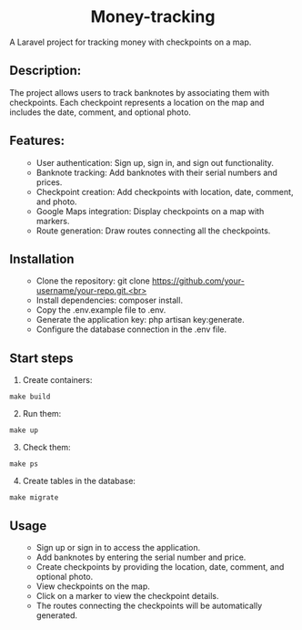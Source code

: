 <h1 align="center">Money-tracking</h1>
  <p> A Laravel project for tracking money with checkpoints on a map.
 <h2>Description:</h2>
  <p>The project allows users to track banknotes by associating them with checkpoints. Each checkpoint represents a location on the map and includes the date, comment, and optional photo.</p>
<h2>Features:</h2>
<ul>

- User authentication: Sign up, sign in, and sign out functionality.
- Banknote tracking: Add banknotes with their serial numbers and prices.
- Checkpoint creation: Add checkpoints with location, date, comment, and photo.
- Google Maps integration: Display checkpoints on a map with markers.
- Route generation: Draw routes connecting all the checkpoints.
</ul>

<h2> Installation </h2>
<ul>
    
- Clone the repository: git clone https://github.com/your-username/your-repo.git.<br>
- Install dependencies: composer install.<br>
- Copy the .env.example file to .env.<br>
- Generate the application key: php artisan key:generate.<br>
- Configure the database connection in the .env file.<br>
</ul>

<h2> Start steps</h2>

1. Create containers:

```make build```

2. Run them:

```make up```

3. Check them:

```make ps```

4. Create tables in the database:

```make migrate``` 

<h2>Usage </h2>
<ul>
    
- Sign up or sign in to access the application.<br>
- Add banknotes by entering the serial number and price.<br>
- Create checkpoints by providing the location, date, comment, and optional photo.<br>
- View checkpoints on the map.<br>
- Click on a marker to view the checkpoint details.<br>
- The routes connecting the checkpoints will be automatically generated.<br>
</ul>
